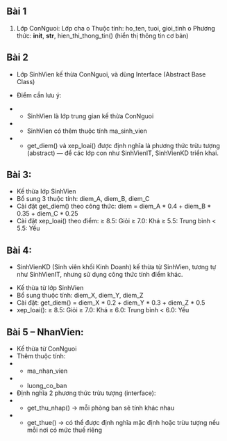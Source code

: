 ## Bài 1
1.	Lớp ConNguoi: Lớp cha
o	Thuộc tính: ho_ten, tuoi, gioi_tinh
o	Phương thức: __init__, __str__, hien_thi_thong_tin() (hiển thị thông tin cơ bản)

## Bài 2
- Lớp SinhVien kế thừa ConNguoi, và dùng Interface (Abstract Base Class)
* Điểm cần lưu ý:
- - SinhVien là lớp trung gian kế thừa ConNguoi
- - SinhVien có thêm thuộc tính ma_sinh_vien
- - get_diem() và xep_loai() được định nghĩa là phương thức trừu tượng (abstract) — để các lớp con như SinhVienIT, SinhVienKD triển khai.

## Bài 3:
- Kế thừa lớp SinhVien
- Bổ sung 3 thuộc tính: diem_A, diem_B, diem_C
- Cài đặt get_diem() theo công thức:
  diem = diem_A * 0.4 + diem_B * 0.35 + diem_C * 0.25
- Cài đặt xep_loai() theo điểm:
    ≥ 8.5: Giỏi
    ≥ 7.0: Khá
    ≥ 5.5: Trung bình
    < 5.5: Yếu

## Bài 4:
* SinhVienKD (Sinh viên khối Kinh Doanh) kế thừa từ SinhVien, tương tự như SinhVienIT, nhưng sử dụng công thức tính điểm khác.
- Kế thừa từ lớp SinhVien
- Bổ sung thuộc tính: diem_X, diem_Y, diem_Z
- Cài đặt:
    get_diem() = diem_X * 0.2 + diem_Y * 0.3 + diem_Z * 0.5
- xep_loai():
    ≥ 8.5: Giỏi
    ≥ 7.0: Khá
    ≥ 6.0: Trung bình
    < 6.0: Yếu

## Bài 5 – NhanVien:
- Kế thừa từ ConNguoi
- Thêm thuộc tính:
- - ma_nhan_vien
- - luong_co_ban
- Định nghĩa 2 phương thức trừu tượng (interface):
- - get_thu_nhap() → mỗi phòng ban sẽ tính khác nhau
- - get_thue() → có thể được định nghĩa mặc định hoặc trừu tượng nếu mỗi nơi có mức thuế riêng